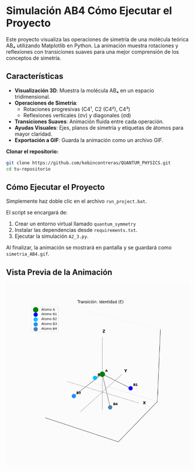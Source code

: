 # Simulación AB4 Cómo Ejecutar el Proyecto

Este proyecto visualiza las operaciones de simetría de una molécula teórica AB₄ utilizando Matplotlib en Python. La animación muestra rotaciones y reflexiones con transiciones suaves para una mejor comprensión de los conceptos de simetría.

## Características

- **Visualización 3D**: Muestra la molécula AB₄ en un espacio tridimensional.
- **Operaciones de Simetría**:
  - Rotaciones progresivas (C4¹, C2 (C4²), C4³)
  - Reflexiones verticales (σv) y diagonales (σd)
- **Transiciones Suaves**: Animación fluida entre cada operación.
- **Ayudas Visuales**: Ejes, planos de simetría y etiquetas de átomos para mayor claridad.
- **Exportación a GIF**: Guarda la animación como un archivo GIF.

 **Clonar el repositorio:**
   ```bash
   git clone https://github.com/kebincontreras/QUANTUM_PHYSICS.git
   cd tu-repositorio
   ```

## Cómo Ejecutar el Proyecto

Simplemente haz doble clic en el archivo `run_project.bat`.

El script se encargará de:
1. Crear un entorno virtual llamado `quantum_symmetry`
2. Instalar las dependencias desde `requirements.txt`.
3. Ejecutar la simulación `A2_3.py`.

Al finalizar, la animación se mostrará en pantalla y se guardará como `simetria_AB4.gif`.

## Vista Previa de la Animación

![Animación de la molécula AB4](simetria_AB4_final.gif)
